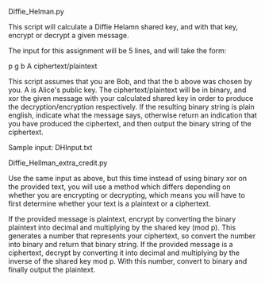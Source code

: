 Diffie_Helman.py 

This script will calculate a Diffie Helamn shared key, and with that key, encrypt or decrypt a given message.

The input for this assignment will be 5 lines, and will take the form:

p
g
b
A
ciphertext/plaintext

This script assumes that you are Bob, and that the b above was chosen by you. A is Alice's public key. 
The ciphertext/plaintext will be in binary, and xor the given message with your calculated shared key in order to produce the decryption/encryption respectively. 
If the resulting binary string is plain english, indicate what the message says, otherwise return an indication that you have produced the ciphertext, and then output the binary string of the ciphertext.

Sample input: DHInput.txt



Diffie_Hellman_extra_credit.py

Use the same input as above, but this time instead of using binary xor on the provided text, you will use a method which differs depending on whether you are encrypting or decrypting, which means you will have to first determine whether your text is a plaintext or a ciphertext.

If the provided message is plaintext, encrypt by converting the binary plaintext into decimal and multiplying by the shared key (mod p). 
This generates a number that represents your ciphertext, so convert the number into binary and return that binary string.
If the provided message is a ciphertext, decrypt by converting it into decimal and multiplying by the inverse of the shared key mod p. 
With this number, convert to binary and finally output the plaintext.

